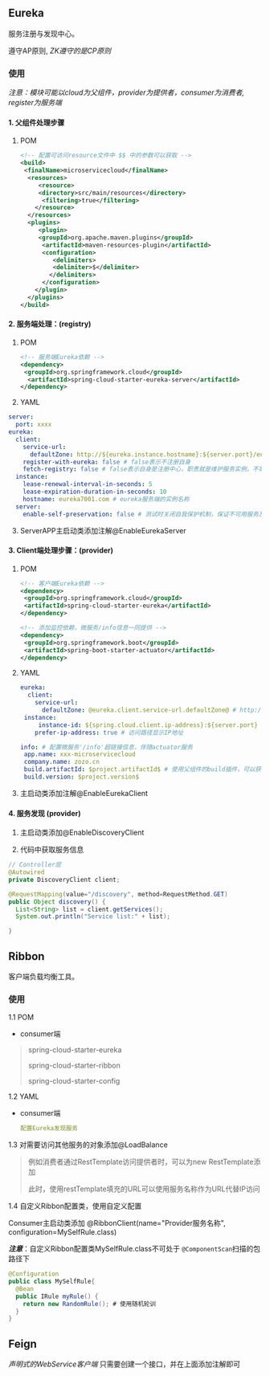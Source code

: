 ## Eureka

服务注册与发现中心。

遵守AP原则, *ZK遵守的是CP原则*



### 使用

*注意：模块可能以cloud为父组件，provider为提供者，consumer为消费者,  register为服务端*

#### 1. 父组件处理步骤

1. POM

   ```xml
   <!-- 配置可访问resource文件中 $$ 中的参数可以获取 -->
   <build>
   	<finalName>microservicecloud</finalName>
     <resources>
     	<resource>
       	<directory>src/main/resources</directory>
         <filtering>true</filtering>
       </resource>
     </resources>
     <plugins>
     	<plugin>
       	<groupId>org.apache.maven.plugins</groupId>
         <artifactId>maven-resources-plugin</artifactId>
         <configuration>
         	<delimiters>
           	<delimiter>$</delimiter>
           </delimiters>
         </configuration>
       </plugin>
     </plugins>
   </build>
   ```

   

#### 2. 服务端处理：(registry)

1. POM

   ```xml
   <!-- 服务端Eureka依赖 -->
   <dependency>
    <groupId>org.springframework.cloud</groupId>
     <artifactId>spring-cloud-starter-eureka-server</artifactId>
   </dependency>
   ```

   

2. YAML

  ```yaml
  server:
    port: xxxx
  eureka:
    client:
      service-url:
        defaultZone: http://${eureka.instance.hostname}:${server.port}/eureka,http://eureka7002.com:7002/eureka # 设置与eureka server交互的地址查询服务和注册服务都需要依赖这个地址, 注意逗号左右不能有空格
      register-with-eureka: false # false表示不注册自身
      fetch-registry: false # false表示自身是注册中心，职责就是维护服务实例，不需要检索服务
    instance:
      lease-renewal-interval-in-seconds: 5
      lease-expiration-duration-in-seconds: 10
      hostname: eureka7001.com # eureka服务端的实例名称
    server:
      enable-self-preservation: false # 测试时关闭自我保护机制，保证不可用服务及时踢出
  ```

  

3. ServerAPP主启动类添加注解@EnableEurekaServer



#### 3. Client端处理步骤：(provider)

1. POM

   ```xml
   <!-- 客户端Eureka依赖 -->
   <dependency>
    <groupId>org.springframework.cloud</groupId>
    <artifactId>spring-cloud-starter-eureka</artifactId>
   </dependency>
   
   <!-- 添加监控依赖，微服务/info信息一同提供 -->
   <dependency>
    <groupId>org.springframework.boot</groupId>
    <artifactId>spring-boot-starter-actuator</artifactId>
   </dependency>
   ```

   

2. YAML

   ```yaml
   eureka:
     client: 
       service-url:
         defaultZone: @eureka.client.service-url.defaultZone@ # http://xx:xx/eureka 注册到服务列表
   	instance:
   		instance-id: ${spring.cloud.client.ip-address}:${server.port} # 实例名称显示方式
       prefer-ip-address: true # 访问路径显示IP地址
   
   info: # 配置微服务'/info'超链接信息，伴随actuator服务
   	app.name: xxx-microservicecloud
   	company.name: zozo.cn
   	build.artifactId: $project.artifactId$ # 使用父组件的build插件，可以获取$$间的参数
   	build.version: $project.version$
   ```

   

3. 主启动类添加注解@EnableEurekaClient



#### 4. 服务发现 (provider)

1. 主启动类添加@EnableDiscoveryClient

2. 代码中获取服务信息

  ```java
  // Controller层
  @Autowired
  private DiscoveryClient client;
  
  @RequestMapping(value="/discovery", method=RequestMethod.GET)
  public Object discovery() {
    List<String> list = client.getServices();
    System.out.println("Service list:" + list);
  
  }
  ```



## Ribbon

客户端负载均衡工具。

### 使用

1.1 POM

- consumer端

> spring-cloud-starter-eureka
>
> spring-cloud-starter-ribbon
>
> spring-cloud-starter-config
>

1.2 YAML

- consumer端

  ```yaml
  配置Eureka发现服务
  ```

1.3 对需要访问其他服务的对象添加@LoadBalance

> 例如消费者通过RestTemplate访问提供者时，可以为new RestTemplate添加
>
> 此时，使用restTemplate填充的URL可以使用服务名称作为URL代替IP访问

1.4 自定义Ribbon配置类，使用自定义配置

Consumer主启动类添加 @RibbonClient(name="Provider服务名称", configuration=MySelfRule.class)

***注意***：自定义Ribbon配置类MySelfRule.class不可处于 `@ComponentScan`扫描的包路径下

```java
@Configuration
public class MySelfRule{
  @Bean
  public IRule myRule() {
    return new RandomRule(); # 使用随机轮训
  }
}
```



## Feign

*声明式的WebService客户端* 只需要创建一个接口，并在上面添加注解即可

